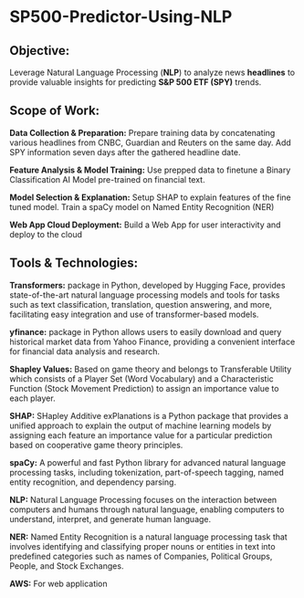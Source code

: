 # SP500-Predictor-Using-NLP
## **Objective:** 
Leverage Natural Language Processing (**NLP**) to analyze news **headlines** to provide valuable insights for predicting **S&P 500 ETF (SPY)** trends.
## **Scope of Work:**

**Data Collection & Preparation:** Prepare training data by concatenating various headlines from CNBC, Guardian and Reuters on the same day. Add SPY information seven days after the gathered headline date.

**Feature Analysis & Model Training:** Use prepped data to finetune a Binary Classification AI Model pre-trained on financial text.

**Model Selection & Explanation:** Setup SHAP to explain features of the fine tuned model. Train a spaCy model on Named Entity Recognition (NER)

**Web App Cloud Deployment:** Build a Web App for user interactivity and deploy to the cloud

## **Tools & Technologies:**
**Transformers:** package in Python, developed by Hugging Face, provides state-of-the-art natural language processing models and tools for tasks such as text classification, translation, question answering, and more, facilitating easy integration and use of transformer-based models.

**yfinance:** package in Python allows users to easily download and query historical market data from Yahoo Finance, providing a convenient interface for financial data analysis and research. 

**Shapley Values:** Based on game theory and belongs to Transferable Utility which consists of a Player Set (Word Vocabulary) and a Characteristic Function (Stock Movement Prediction) to assign an importance value to each player.

**SHAP:** SHapley Additive exPlanations is a Python package that provides a unified approach to explain the output of machine learning models by assigning each feature an importance value for a particular prediction based on cooperative game theory principles.

**spaCy:** A powerful and fast Python library for advanced natural language processing tasks, including tokenization, part-of-speech tagging, named entity recognition, and dependency parsing.

**NLP:** Natural Language Processing focuses on the interaction between computers and humans through natural language, enabling computers to understand, interpret, and generate human language.

**NER:** Named Entity Recognition is a natural language processing task that involves identifying and classifying proper nouns or entities in text into predefined categories such as names of Companies, Political Groups, People, and Stock Exchanges.

**AWS:** For web application
